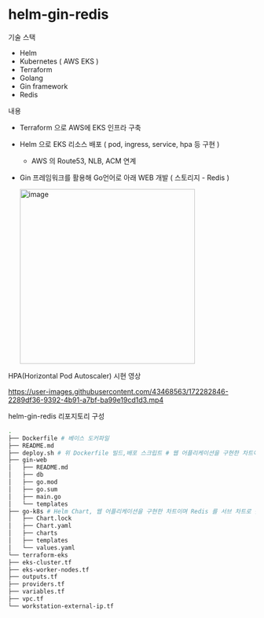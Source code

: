# helm-gin-redis

기술 스택
- Helm
- Kubernetes ( AWS EKS )
- Terraform
- Golang
- Gin framework
- Redis

내용
- Terraform 으로 AWS에 EKS 인프라 구축
- Helm 으로 EKS 리소스 배포 ( pod, ingress, service, hpa 등 구현 )
  - AWS 의 Route53, NLB, ACM 연계
- Gin 프레임워크를 활용해 Go언어로 아래 WEB 개발 ( 스토리지 - Redis )
  
  <img width="356" alt="image" src="https://user-images.githubusercontent.com/43468563/172343206-d961cfef-49c6-4442-b0cf-e819b7a7b643.png">


HPA(Horizontal Pod Autoscaler) 시현 영상

https://user-images.githubusercontent.com/43468563/172282846-2289df36-9392-4b91-a7bf-ba99e19cd1d3.mp4





helm-gin-redis 리포지토리 구성

```bash
.  
├── Dockerfile # 베이스 도커파일  
├── README.md  
├── deploy.sh # 위 Dockerfile 빌드,배포 스크립트 # 웹 어플리케이션을 구현한 차트이며, Redis 를 서브 차트로 갖고있다
├── gin-web
│   ├── README.md  
│   ├── db  
│   ├── go.mod  
│   ├── go.sum  
│   ├── main.go  
│   └── templates  
├── go-k8s # Helm Chart, 웹 어플리케이션을 구현한 차트이며 Redis 를 서브 차트로 갖고있다 ( 서브차트 경로 : ./charts/redis-16.10.1 )  
│   ├── Chart.lock  
│   ├── Chart.yaml  
│   ├── charts  
│   ├── templates  
│   └── values.yaml  
└── terraform-eks  
├── eks-cluster.tf  
├── eks-worker-nodes.tf  
├── outputs.tf  
├── providers.tf  
├── variables.tf  
├── vpc.tf  
└── workstation-external-ip.tf
```

